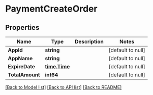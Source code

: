 # PaymentCreateOrder

## Properties
Name | Type | Description | Notes
------------ | ------------- | ------------- | -------------
**AppId** | **string** |  | [default to null]
**AppName** | **string** |  | [default to null]
**ExpireDate** | [**time.Time**](time.Time.md) |  | [default to null]
**TotalAmount** | **int64** |  | [default to null]

[[Back to Model list]](../README.md#documentation-for-models) [[Back to API list]](../README.md#documentation-for-api-endpoints) [[Back to README]](../README.md)

